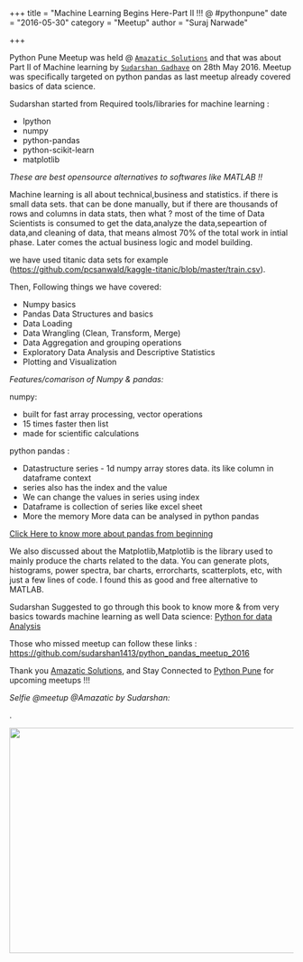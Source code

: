+++
title = "Machine Learning Begins Here-Part II !!! @ #pythonpune"
date = "2016-05-30"
category = "Meetup"
author = "Suraj Narwade"

+++

Python Pune Meetup was held @ [`Amazatic Solutions`](http://amazatic.com/)  and that was about  Part II of Machine learning by [`Sudarshan Gadhave`](https://twitter.com/sudarshan1) on 28th May 2016.
Meetup was specifically targeted on python pandas as last meetup already covered basics of data science.

Sudarshan started from Required tools/libraries for machine learning :

- Ipython
- numpy
- python-pandas
- python-scikit-learn
- matplotlib
  

*These are best opensource alternatives to softwares like MATLAB !!*

Machine learning is all about technical,business and statistics. if there is small data sets. that can be done manually, but if there are thousands of rows and columns in data stats, then what ? most of the time of Data Scientists is consumed to get the data,analyze the data,sepeartion of data,and cleaning of data, that means almost 70% of the total work in intial phase. Later comes the actual business logic and model building.

we have used titanic data sets for example (https://github.com/pcsanwald/kaggle-titanic/blob/master/train.csv).

Then, Following things we have covered:

- Numpy basics
- Pandas Data Structures and basics
- Data Loading
- Data Wrangling (Clean, Transform, Merge)
- Data Aggregation and grouping operations
- Exploratory Data Analysis and Descriptive Statistics
- Plotting and Visualization
  

*Features/comarison of Numpy & pandas:*

numpy:

- built for fast array processing, vector operations
- 15 times faster then list
- made for scientific calculations
  

python pandas :

- Datastructure series - 1d numpy array stores data. its like column in dataframe context
- series also has the index and the value
- We can change the values in series using index
- Dataframe is collection of series like excel sheet
- More the memory More data can be analysed in python pandas
  

[Click Here to know more about pandas from beginning](http://pandas.pydata.org/pandas-docs/version/0.15.2/tutorials.html)

We also discussed about the Matplotlib,Matplotlib is the library used to mainly produce the charts related to the data. You can generate plots, histograms, power spectra, bar charts, errorcharts, scatterplots, etc, with just a few lines of code. I found this as good and free alternative to MATLAB.

Sudarshan Suggested to go through this book to know more & from very basics towards machine learning as well Data science:
[Python for data Analysis](http://www.cin.ufpe.br/~embat/Python%20for%20Data%20Analysis.pdf)

Those who missed meetup can follow these links :
https://github.com/sudarshan1413/python_pandas_meetup_2016

Thank you [Amazatic Solutions](http://amazatic.com/), and Stay Connected to [Python Pune](http://www.meetup.com/PythonPune/) for upcoming meetups !!!

*Selfie @meetup @Amazatic by Sudarshan:*

.

<img src="/meetup2.jpg" width="600" height="400" />

